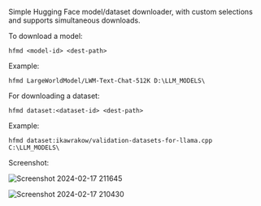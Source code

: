 Simple Hugging Face model/dataset downloader, with custom selections and supports simultaneous downloads.

To download a model:
```
hfmd <model-id> <dest-path>
````
Example:
```
hfmd LargeWorldModel/LWM-Text-Chat-512K D:\LLM_MODELS\
```
For downloading a dataset:
```
hfmd dataset:<dataset-id> <dest-path>
````
Example:
```
hfmd dataset:ikawrakow/validation-datasets-for-llama.cpp C:\LLM_MODELS\
```
Screenshot:

![Screenshot 2024-02-17 211645](https://github.com/dranger003/hfmd/assets/1760549/6c61e471-e51a-402f-8ad4-15df32cb7138)

![Screenshot 2024-02-17 210430](https://github.com/dranger003/hfmd/assets/1760549/51333f5f-f477-4ef6-ad0d-b323104e3dbd)
